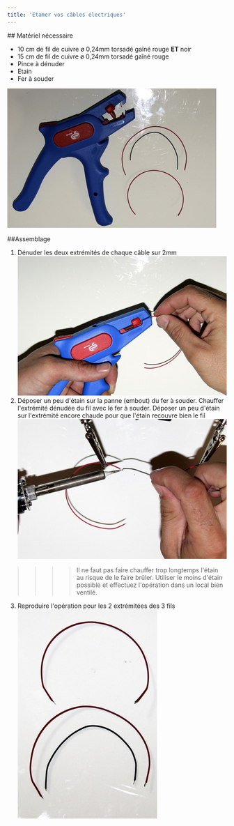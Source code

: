 ```yaml
---
title: 'Etamer vos câbles électriques'
---
```


## Matériel nécessaire 
* 10 cm de fil de cuivre ø 0,24mm torsadé gaîné rouge **ET** noir
* 15 cm de fil de cuivre ø 0,24mm torsadé gaîné rouge
* Pince à dénuder
* Etain
* Fer à souder

![](_MG_5252.JPG)

##Assemblage 

1. Dénuder les deux extrémités de chaque câble sur 2mm  
![](_MG_5253.JPG)  
2. Déposer un peu d'étain sur la panne (embout) du fer à souder. Chauffer l'extrémité dénudée du fil avec le fer à souder. Déposer un peu d'étain sur l'extrémité encore chaude pour que l'étain recouvre bien le fil  
![](_MG_5254.JPG)  
>>>> Il ne faut pas faire chauffer trop longtemps l'étain au risque de le faire brûler.
Utiliser le moins d'étain possible et effectuez l'opération dans un local bien ventilé.  

3. Reproduire l'opération pour les 2 extrémitées des 3 fils  
![](_MG_5256.JPG)  